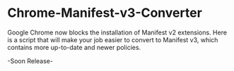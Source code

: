 # Chrome-Manifest-v3-Converter
Google Chrome now blocks the installation of Manifest v2 extensions. Here is a script that will make your job easier to convert to Manifest v3, which contains more up-to-date and newer policies.


-Soon Release-
